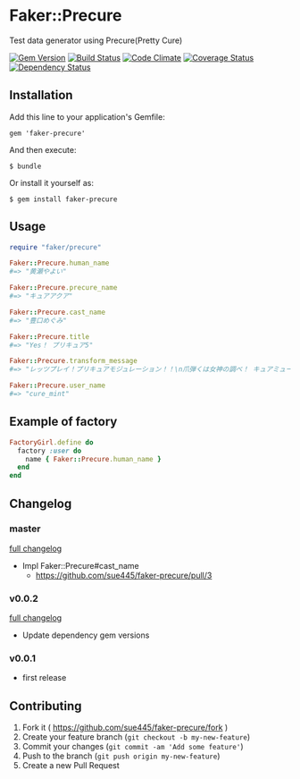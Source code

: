# Faker::Precure
Test data generator using Precure(Pretty Cure)

[![Gem Version](https://badge.fury.io/rb/faker-precure.svg)](http://badge.fury.io/rb/faker-precure)
[![Build Status](https://travis-ci.org/sue445/faker-precure.svg?branch=master)](https://travis-ci.org/sue445/faker-precure)
[![Code Climate](https://codeclimate.com/github/sue445/faker-precure.png)](https://codeclimate.com/github/sue445/faker-precure)
[![Coverage Status](https://coveralls.io/repos/sue445/faker-precure/badge.png)](https://coveralls.io/r/sue445/faker-precure)
[![Dependency Status](https://gemnasium.com/sue445/faker-precure.svg)](https://gemnasium.com/sue445/faker-precure)

## Installation

Add this line to your application's Gemfile:

    gem 'faker-precure'

And then execute:

    $ bundle

Or install it yourself as:

    $ gem install faker-precure

## Usage

```ruby
require "faker/precure"

Faker::Precure.human_name
#=> "黄瀬やよい"

Faker::Precure.precure_name
#=> "キュアアクア"

Faker::Precure.cast_name
#=> "豊口めぐみ"

Faker::Precure.title
#=> "Yes！ プリキュア5"

Faker::Precure.transform_message
#=> "レッツプレイ！プリキュアモジュレーション！！\n爪弾くは女神の調べ！ キュアミューズ！\n届け4人の組曲！スイートプリキュア！"

Faker::Precure.user_name
#=> "cure_mint"
```

## Example of factory
```ruby
FactoryGirl.define do
  factory :user do
    name { Faker::Precure.human_name }
  end
end
```

## Changelog
### master
[full changelog](http://github.com/sue445/faker-precure/compare/v0.0.2...master)

* Impl Faker::Precure#cast_name
  * https://github.com/sue445/faker-precure/pull/3

### v0.0.2
[full changelog](http://github.com/sue445/faker-precure/compare/v0.0.1...v0.0.2)

* Update dependency gem versions

### v0.0.1
* first release

## Contributing

1. Fork it ( https://github.com/sue445/faker-precure/fork )
2. Create your feature branch (`git checkout -b my-new-feature`)
3. Commit your changes (`git commit -am 'Add some feature'`)
4. Push to the branch (`git push origin my-new-feature`)
5. Create a new Pull Request
